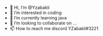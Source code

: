 - 👋 Hi, I’m @Yzabakli
- 👀 I’m interested in coding
- 🌱 I’m currently learning java
- 💞️ I’m looking to collaborate on ...
- 📫 How to reach me discord YZabakli#3221

<!---
Yzabakli/Yzabakli is a ✨ special ✨ repository because its `README.md` (this file) appears on your GitHub profile.
You can click the Preview link to take a look at your changes.
--->
